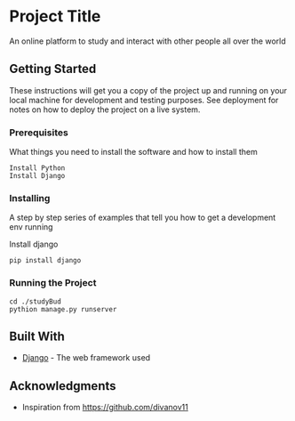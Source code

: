 # Project Title

An online platform to study and interact with other people all over the world

## Getting Started

These instructions will get you a copy of the project up and running on your local machine for development and testing purposes. See deployment for notes on how to deploy the project on a live system.

### Prerequisites

What things you need to install the software and how to install them

```
Install Python
Install Django
```

### Installing

A step by step series of examples that tell you how to get a development env running

Install django

```
pip install django
```

###  Running the Project

```
cd ./studyBud
pythion manage.py runserver
```

## Built With

* [Django]([http://www.dropwizard.io/1.0.2/docs/](https://docs.djangoproject.com/en/5.0/)) - The web framework used


## Acknowledgments

* Inspiration from https://github.com/divanov11

